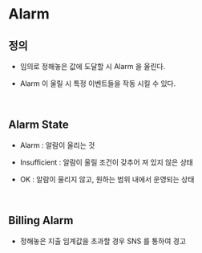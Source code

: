 # Alarm

## 정의

- 임의로 정해놓은 값에 도달할 시 Alarm 을 울린다.

- Alarm 이 울릴 시 특정 이벤트들을 작동 시킬 수 있다. 

<br>

## Alarm State

- Alarm : 알람이 울리는 것

- Insufficient : 알람이 울릴 조건이 갖추어 져 있지 않은 상태

- OK : 알람이 울리지 않고, 원하는 범위 내에서 운영되는 상태 

<br>

## Billing Alarm

- 정해놓은 지출 임계값을 초과할 경우 SNS 를 통하여 경고



